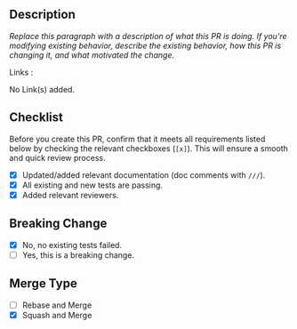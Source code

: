 ## Description

_Replace this paragraph with a description of what this PR is doing. If you're modifying existing behavior, describe the existing behavior, how this PR is changing it, and what motivated the change._

Links :

No Link(s) added.

## Checklist

Before you create this PR, confirm that it meets all requirements listed below by checking the relevant checkboxes (`[x]`). This will ensure a smooth and quick review process.

- [x] Updated/added relevant documentation (doc comments with `///`).
- [x] All existing and new tests are passing.
- [x] Added relevant reviewers.

## Breaking Change

- [x] No, no existing tests failed.
- [ ] Yes, this is a breaking change.

## Merge Type

- [ ] Rebase and Merge
- [x] Squash and Merge
